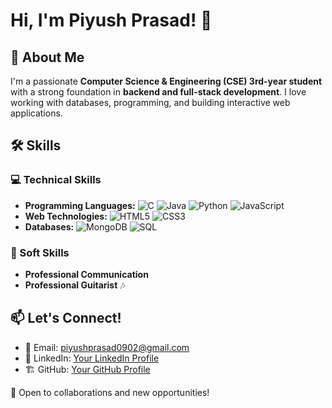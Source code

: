 # Hi, I'm Piyush Prasad! 👋

## 🚀 About Me
I'm a passionate **Computer Science & Engineering (CSE) 3rd-year student** with a strong foundation in **backend and full-stack development**. I love working with databases, programming, and building interactive web applications.

## 🛠️ Skills
### 💻 Technical Skills
- **Programming Languages:** ![C](https://img.shields.io/badge/C-A8B9CC?style=flat&logo=c&logoColor=white) ![Java](https://img.shields.io/badge/Java-007396?style=flat&logo=java&logoColor=white) ![Python](https://img.shields.io/badge/Python-3776AB?style=flat&logo=python&logoColor=white) ![JavaScript](https://img.shields.io/badge/JavaScript-F7DF1E?style=flat&logo=javascript&logoColor=black)
- **Web Technologies:** ![HTML5](https://img.shields.io/badge/HTML5-E34F26?style=flat&logo=html5&logoColor=white) ![CSS3](https://img.shields.io/badge/CSS3-1572B6?style=flat&logo=css3&logoColor=white)
- **Databases:** ![MongoDB](https://img.shields.io/badge/MongoDB-47A248?style=flat&logo=mongodb&logoColor=white) ![SQL](https://img.shields.io/badge/SQL-4479A1?style=flat&logo=postgresql&logoColor=white)

### 🎸 Soft Skills
- **Professional Communication**
- **Professional Guitarist** 🎶

## 📫 Let's Connect!
- 📧 Email: piyushprasad0902@gmail.com
- 💼 LinkedIn: [Your LinkedIn Profile](#)
- 🏗️ GitHub: [Your GitHub Profile](#)

🚀 Open to collaborations and new opportunities!
